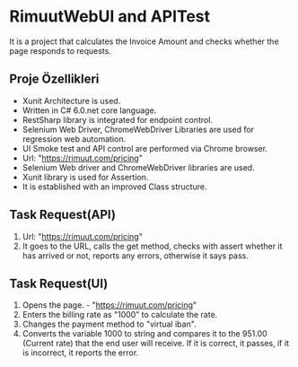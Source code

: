# RimuutWebUI and APITest
It is a project that calculates the Invoice Amount and checks whether the page responds to requests. 
## Proje Özellikleri
* Xunit Architecture is used.
* Written in C# 6.0.net core language.
* RestSharp library is integrated for endpoint control.
* Selenium Web Driver, ChromeWebDriver Libraries are used for regression web automation.
* UI Smoke test and API control are performed via Chrome browser.
* Url: "https://rimuut.com/pricing"
* Selenium Web driver and ChromeWebDriver libraries are used.
* Xunit library is used for Assertion.
* It is established with an improved Class structure.

## Task Request(API)
1. Url: "https://rimuut.com/pricing" 
2. It goes to the URL, calls the get method, checks with assert whether it has arrived or not, reports any errors, otherwise it says pass.

## Task Request(UI)
1. Opens the page. - "https://rimuut.com/pricing"
2. Enters the billing rate as "1000" to calculate the rate.
3. Changes the payment method to "virtual iban".
4. Converts the variable 1000 to string and compares it to the 951.00 (Current rate) that the end user will receive. If it is correct, it passes, if it is incorrect, it reports the error.
